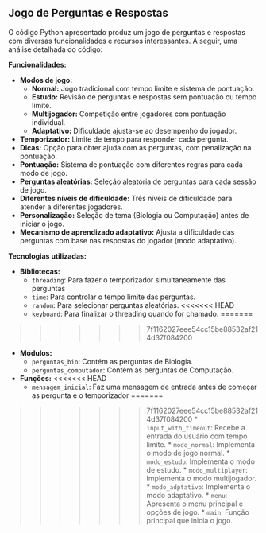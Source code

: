 ## Jogo de Perguntas e Respostas

O código Python apresentado produz um jogo de perguntas e respostas com diversas funcionalidades e recursos interessantes. A seguir, uma análise detalhada do código:

**Funcionalidades:**

* **Modos de jogo:**
    * **Normal:** Jogo tradicional com tempo limite e sistema de pontuação.
    * **Estudo:** Revisão de perguntas e respostas sem pontuação ou tempo limite.
    * **Multijogador:** Competição entre jogadores com pontuação individual.
    * **Adaptativo:** Dificuldade ajusta-se ao desempenho do jogador.
* **Temporizador:** Limite de tempo para responder cada pergunta.
* **Dicas:** Opção para obter ajuda com as perguntas, com penalização na pontuação.
* **Pontuação:** Sistema de pontuação com diferentes regras para cada modo de jogo.
* **Perguntas aleatórias:** Seleção aleatória de perguntas para cada sessão de jogo.
* **Diferentes níveis de dificuldade:** Três níveis de dificuldade para atender a diferentes jogadores.
* **Personalização:** Seleção de tema (Biologia ou Computação) antes de iniciar o jogo.
* **Mecanismo de aprendizado adaptativo:** Ajusta a dificuldade das perguntas com base nas respostas do jogador (modo adaptativo).

**Tecnologias utilizadas:**

* **Bibliotecas:**
    * `threading`: Para fazer o temporizador simultaneamente das perguntas
    * `time`: Para controlar o tempo limite das perguntas.
    * `random`: Para selecionar perguntas aleatórias.
<<<<<<< HEAD
    * `keyboard`: Para finalizar o threading quando for chamado.
=======
>>>>>>> 7f1162027eee54cc15be88532af214d37f084200
* **Módulos:**
    * `perguntas_bio`: Contém as perguntas de Biologia.
    * `perguntas_computador`: Contém as perguntas de Computação.
* **Funções:**
<<<<<<< HEAD
    * `mensagem_inicial`: Faz uma mensagem de entrada antes de começar as pergunta e o temporizador
=======
>>>>>>> 7f1162027eee54cc15be88532af214d37f084200
    * `input_with_timeout`: Recebe a entrada do usuário com tempo limite.
    * `modo_normal`: Implementa o modo de jogo normal.
    * `modo_estudo`: Implementa o modo de estudo.
    * `modo_multiplayer`: Implementa o modo multijogador.
    * `modo_adptativo`: Implementa o modo adaptativo.
    * `menu`: Apresenta o menu principal e opções de jogo.
    * `main`: Função principal que inicia o jogo.

